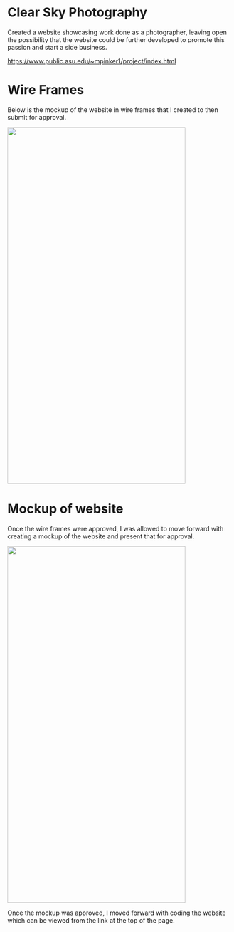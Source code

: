 # Clear Sky Photography

Created a website showcasing work done as a photographer, leaving open the possibility that the website could be further developed to promote this passion and start a side business.

https://www.public.asu.edu/~mpinker1/project/index.html

# Wire Frames

Below is the mockup of the website in wire frames that I created to then submit for approval.

<img src="https://github.com/wolf266/Front-End-Web-Design/blob/main/Images/Presentation1.jpg" width="400" height="800" />

# Mockup of website

Once the wire frames were approved, I was allowed to move forward with creating a mockup of the website and present that for approval.

<img src="https://github.com/wolf266/Front-End-Web-Design/blob/main/Images/collage.jpg" width="400" height="800" />

Once the mockup was approved, I moved forward with coding the website which can be viewed from the link at the top of the page.
